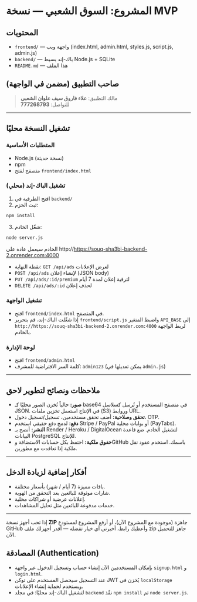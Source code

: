 # المشروع: السوق الشعبي — نسخة MVP

## المحتويات
- `frontend/` — واجهة ويب (index.html, admin.html, styles.js, script.js, admin.js)
- `backend/` — باك-إند بسيط Node.js + SQLite
- `README.md` — هذا الملف

## صاحب التطبيق (مضمن في الواجهة)
> مالك التطبيق: **علاء فاروق سيف علوان الشعبي**  
> للتواصل: **777268793**

---

## تشغيل النسخة محليًا

### المتطلبات الأساسية
- Node.js (نسخة حديثة)
- npm
- متصفح لفتح `frontend/index.html`

### تشغيل الباك-إند (محلي)
1. افتح الطرفية في `backend/`
2. ثبت الحزم:
```bash
npm install
```
3. شغّل الخادم:
```bash
node server.js
```
الخادم سيعمل عادة على http://https://souq-sha3bi-backend-2.onrender.com:4000
- نقطة النهاية: `GET /api/ads` لعرض الإعلانات
- `POST /api/ads` لإنشاء إعلان (JSON body)
- `PUT /api/ads/:id/premium` لترقية إعلان لمدة 7 أيام
- `DELETE /api/ads/:id` لحذف إعلان

### تشغيل الواجهة
- افتح `frontend/index.html` في المتصفح.
- إذا شغّلت الباك-إند، قم بتحرير `frontend/script.js` واضبط المتغير `API_BASE` إلى `http://https://souq-sha3bi-backend-2.onrender.com:4000` لربط الواجهة بالخادم.

### لوحة الإدارة
- افتح `frontend/admin.html`
- كلمة السر الافتراضية للمشرف: `admin123` (يمكن تعديلها في `admin.js`)

---

## ملاحظات ونصائح لتطوير لاحق
- **صور:** حالياً تُخزن الصور محليًا كـ base64 في متصفح المستخدم أو تُرسل كسلاسل JSON. في الإنتاج استعمل تخزين ملفات (S3) وروابط URL.
- **تحقق وصلاحية:** أضف تحقق مستخدمين، تسجيل/تسجيل دخول، OTP.
- **دفع:** لدمج دفع حقيقي استخدم Stripe / PayPal أو بوابات محلية (PayTabs).
- **النشر:** أنصح بـ Render / Heroku / DigitalOcean لتشغيل الخادم. ضع قاعدة البيانات PostgreSQL للإنتاج.
- **حقوق ملكية:** احتفظ بكل حسابات الاستضافة وGitHub باسمك. استخدم عقود نقل ملكية إذا تعاقدت مع مطورين.

---

## أفكار إضافية لزيادة الدخل
- باقات مميزة (7 أيام / شهر) بأسعار مختلفة.
- شارات موثوقة للبائعين بعد التحقق من الهوية.
- إعلانات عرضية أو شراكات محلية.
- خدمات مدفوعة للبائعين مثل تحليل المشاهدات.

---

إذا تحب أجهز نسخة **ZIP** جاهزة (موجودة مع المشروع الآن)، أو أرفع المشروع لمستودع GitHub وأعطيك رابط، أخبرني أي خيار تفضله — أقدر أجهزلك ملف zip جاهز للتحميل الآن.


## المصادقة (Authentication)

- بإمكان المستخدمين الآن إنشاء حساب وتسجيل الدخول عبر واجهة `signup.html` و `login.html`.
- عند التسجيل سيحصل المستخدم على توكن JWT يُخزن في `localStorage` ويستخدم لحماية إنشاء الإعلانات.
- لتشغيل الباك-إند محليًا: في مجلد `backend` نفّذ `npm install` ثم `node server.js`.

